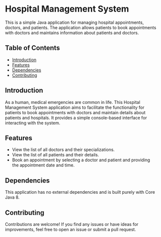 # Hospital Management System

This is a simple Java application for managing hospital appointments, doctors, and patients. The application allows patients to book appointments with doctors and maintains information about patients and doctors.

## Table of Contents

- [Introduction](#introduction)
- [Features](#features)
- [Dependencies](#dependencies)
- [Contributing](#contributing)

## Introduction

As a human, medical emergencies are common in life. This Hospital Management System application aims to facilitate the functionality for patients to book appointments with doctors and maintain details about patients and hospitals. It provides a simple console-based interface for interacting with the system.

## Features

- View the list of all doctors and their specializations.
- View the list of all patients and their details.
- Book an appointment by selecting a doctor and patient and providing the appointment date and time.

## Dependencies

This application has no external dependencies and is built purely with Core Java 8.

## Contributing

Contributions are welcome! If you find any issues or have ideas for improvements, feel free to open an issue or submit a pull request.

